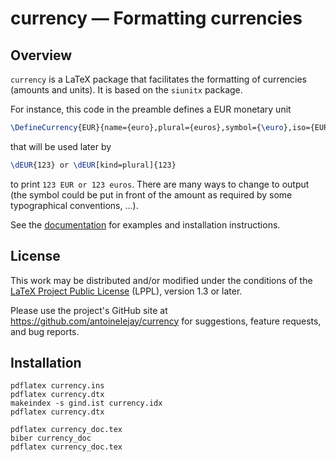 # currency — Formatting currencies


## Overview

`currency` is a LaTeX package that facilitates the formatting
of currencies (amounts and units). It is based on the `siunitx` package.

For instance, this code in the preamble defines a EUR monetary unit 

``` latex
\DefineCurrency{EUR}{name={euro},plural={euros},symbol={\euro},iso={EUR},kind=iso,base=2}
```

that will be used later by 

``` latex
\dEUR{123} or \dEUR[kind=plural]{123}
```
to print `123 EUR or 123 euros`. There are many ways to change to output 
(the symbol could be put in front of the amount as required by some 
typographical conventions, ...).


See the [documentation](https://github.com/antoinelejay/currency/blob/master/currency_doc.pdf)
for examples and installation instructions.

## License

This work may be distributed and/or modified under the conditions of the
[LaTeX Project Public License](http://www.latex-project.org/lppl.txt) (LPPL),
version 1.3 or later.

Please use the project's GitHub site at <https://github.com/antoinelejay/currency>
for suggestions, feature requests, and bug reports.

## Installation

```
pdflatex currency.ins
pdflatex currency.dtx
makeindex -s gind.ist currency.idx
pdflatex currency.dtx

pdflatex currency_doc.tex
biber currency_doc
pdflatex currency_doc.tex
```

